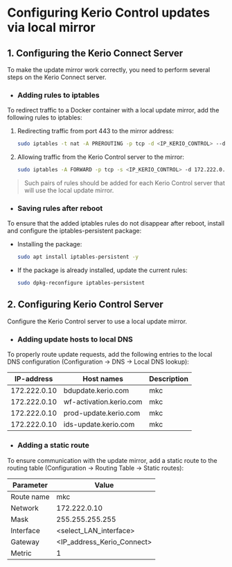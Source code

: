 # Configuring Kerio Control updates via local mirror

## 1. Configuring the Kerio Connect Server
To make the update mirror work correctly, you need to perform several steps on the Kerio Connect server.

* ### Adding rules to iptables

To redirect traffic to a Docker container with a local update mirror, add the following rules to iptables:

1. Redirecting traffic from port 443 to the mirror address:
   ```bash
   sudo iptables -t nat -A PREROUTING -p tcp -d <IP_KERIO_CONTROL> --dport 443 -j DNAT --to-destination 172.222.0.10:443
   ```

2. Allowing traffic from the Kerio Control server to the mirror:
    ```bash
   sudo iptables -A FORWARD -p tcp -s <IP_KERIO_CONTROL> -d 172.222.0.10 --dport 443 -j ACCEPT
   ```

> Such pairs of rules should be added for each Kerio Control server that will use the local update mirror.

* ### Saving rules after reboot

To ensure that the added iptables rules do not disappear after reboot, install and configure the iptables-persistent package:

- Installing the package:
   ```bash
   sudo apt install iptables-persistent -y
   ```

- If the package is already installed, update the current rules:
    ```bash
   sudo dpkg-reconfigure iptables-persistent
   ```

## 2. Configuring Kerio Control Server
Configure the Kerio Control server to use a local update mirror.

* ### Adding update hosts to local DNS

To properly route update requests, add the following entries to the local DNS configuration (Configuration → DNS → Local DNS lookup):

| IP-address   | Host names              | Description |
|--------------|-------------------------|-------------|
| 172.222.0.10 | bdupdate.kerio.com      | mkc         |
| 172.222.0.10 | wf-activation.kerio.com | mkc         |
| 172.222.0.10 | prod-update.kerio.com   | mkc         |
| 172.222.0.10 | ids-update.kerio.com    | mkc         |


* ### Adding a static route

To ensure communication with the update mirror, add a static route to the routing table (Configuration → Routing Table → Static routes):

| Parameter  | Value                      |
|------------|----------------------------|
| Route name | mkc                        |
| Network    | 172.222.0.10               |
| Mask       | 255.255.255.255            |
| Interface  | <select_LAN_interface>     |
| Gateway    | <IP_address_Kerio_Connect> |
| Metric     | 1                          |
